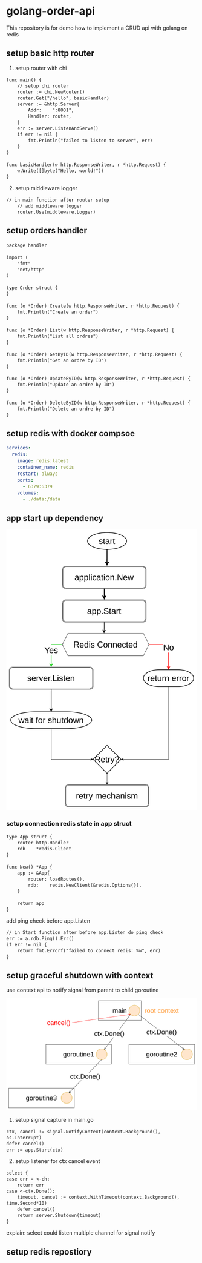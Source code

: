 # golang-order-api

This repository is for demo how to implement a CRUD api with golang on redis

## setup basic http router 

1. setup router with chi

```golang
func main() {
	// setup chi router
	router := chi.NewRouter()
	router.Get("/hello", basicHandler)
	server := &http.Server{
		Addr:    ":8001",
		Handler: router,
	}
	err := server.ListenAndServe()
	if err != nil {
		fmt.Println("failed to listen to server", err)
	}
}

func basicHandler(w http.ResponseWriter, r *http.Request) {
	w.Write([]byte("Hello, world!"))
}
```

2. setup middleware logger

```golang
// in main function after router setup
	// add middleware logger
	router.Use(middleware.Logger)	
```

## setup orders handler

```golang
package handler

import (
	"fmt"
	"net/http"
)

type Order struct {
}

func (o *Order) Create(w http.ResponseWriter, r *http.Request) {
	fmt.Println("Create an order")
}

func (o *Order) List(w http.ResponseWriter, r *http.Request) {
	fmt.Println("List all ordres")
}

func (o *Order) GetByID(w http.ResponseWriter, r *http.Request) {
	fmt.Println("Get an ordre by ID")
}

func (o *Order) UpdateByID(w http.ResponseWriter, r *http.Request) {
	fmt.Println("Update an ordre by ID")
}

func (o *Order) DeleteByID(w http.ResponseWriter, r *http.Request) {
	fmt.Println("Delete an ordre by ID")
}
```

## setup redis with docker compsoe

```yaml
services:
  redis:
    image: redis:latest
    container_name: redis
    restart: always
    ports:
      - 6379:6379
    volumes:
      - ./data:/data
```

## app start up dependency

![startup.png](startup.png)

### setup connection redis state in app struct

```golang
type App struct {
	router http.Handler
	rdb    *redis.Client
}

func New() *App {
	app := &App{
		router: loadRoutes(),
		rdb:    redis.NewClient(&redis.Options{}),
	}

	return app
}
```
add ping check before app.Listen
```golang
// in Start function after before app.Listen do ping check
err := a.rdb.Ping().Err()
if err != nil {
	return fmt.Errorf("failed to connect redis: %w", err)
}
```
## setup graceful shutdown with context

use context api to notify signal from parent to child goroutine

![cancel-signal](cancel-signal.png)

1. setup signal capture in main.go
```golang
ctx, cancel := signal.NotifyContext(context.Background(), os.Interrupt)
defer cancel()
err := app.Start(ctx)
```

2. setup listener for ctx cancel event

```golang
select {
case err = <-ch:
	return err
case <-ctx.Done():
	timeout, cancel := context.WithTimeout(context.Background(), time.Second*10)
	defer cancel()
	return server.Shutdown(timeout)
}
```

explain: select could listen multiple channel for signal notify

## setup redis repostiory

